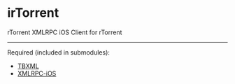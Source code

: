 irTorrent
=============

rTorrent XMLRPC iOS Client for rTorrent

--------

Required (included in submodules):

* [TBXML](https://github.com/71squared/TBXML.git "Lightweight XML Parser") 
* [XMLRPC-iOS](https://github.com/eczarny/xmlrpc "Cocoa XML-RPC
  Framework")
